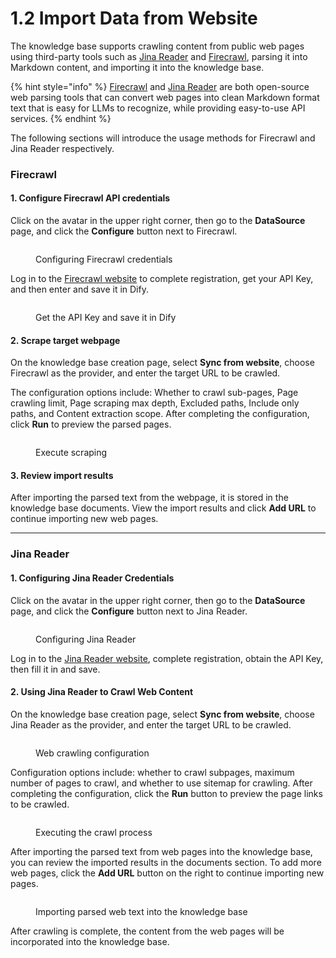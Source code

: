 # 1.2 Import Data from Website

The knowledge base supports crawling content from public web pages using third-party tools such as [Jina Reader](https://jina.ai/reader/) and [Firecrawl](https://www.firecrawl.dev/), parsing it into Markdown content, and importing it into the knowledge base.

{% hint style="info" %}
​[Firecrawl](https://www.firecrawl.dev/) and [Jina Reader](https://jina.ai/reader/) are both open-source web parsing tools that can convert web pages into clean Markdown format text that is easy for LLMs to recognize, while providing easy-to-use API services.
{% endhint %}

The following sections will introduce the usage methods for Firecrawl and Jina Reader respectively.

### Firecrawl <a href="#how-to-configure" id="how-to-configure"></a>

#### **1. Configure Firecrawl API credentials**

Click on the avatar in the upper right corner, then go to the **DataSource** page, and click the **Configure** button next to Firecrawl.

<figure><img src="https://assets-docs.dify.ai/2024/12/d468cf996f591b4b2bd0ffb5de62bad4.png" alt=""><figcaption><p>Configuring Firecrawl credentials</p></figcaption></figure>

Log in to the [Firecrawl website](https://www.firecrawl.dev/) to complete registration, get your API Key, and then enter and save it in Dify.

<figure><img src="https://files.gitbook.com/v0/b/gitbook-x-prod.appspot.com/o/spaces%2FRncMhlfeYTrpujwzDIqw%2Fuploads%2FtAwcLoAYT1A2v12pfJC3%2Fimage.png?alt=media&#x26;token=3b5b784f-2808-431f-8595-2638d038c190" alt=""><figcaption><p>Get the API Key and save it in Dify</p></figcaption></figure>

#### 2. Scrape target webpage

On the knowledge base creation page, select **Sync from website**, choose Firecrawl as the provider, and enter the target URL to be crawled.

The configuration options include: Whether to crawl sub-pages, Page crawling limit, Page scraping max depth, Excluded paths, Include only paths, and Content extraction scope. After completing the configuration, click **Run** to preview the parsed pages.

<figure><img src="https://assets-docs.dify.ai/2024/12/3e63b4ced9770e21d5132c3aa8e5d2de.png" alt=""><figcaption><p>Execute scraping</p></figcaption></figure>

#### 3. Review import results

After importing the parsed text from the webpage, it is stored in the knowledge base documents. View the import results and click **Add URL** to continue importing new web pages.

***

### Jina Reader

#### 1. Configuring Jina Reader Credentials

Click on the avatar in the upper right corner, then go to the **DataSource** page, and click the **Configure** button next to Jina Reader.

<figure><img src="https://assets-docs.dify.ai/2024/12/28b37f9b36fe808b2d3302c48fce5ea3.png" alt=""><figcaption><p>Configuring Jina Reader</p></figcaption></figure>

Log in to the [Jina Reader website](https://jina.ai/reader/), complete registration, obtain the API Key, then fill it in and save.

#### 2. Using Jina Reader to Crawl Web Content

On the knowledge base creation page, select **Sync from website**, choose Jina Reader as the provider, and enter the target URL to be crawled.

<figure><img src="https://assets-docs.dify.ai/2024/12/f9170b2a2ab1be94bc85ff3ed3c3e723.png" alt=""><figcaption><p>Web crawling configuration </p></figcaption></figure>

Configuration options include: whether to crawl subpages, maximum number of pages to crawl, and whether to use sitemap for crawling. After completing the configuration, click the **Run** button to preview the page links to be crawled.

<figure><img src="https://assets-docs.dify.ai/2024/12/a875f21a751551c03109c76308c577ee.png" alt=""><figcaption><p>Executing the crawl process</p></figcaption></figure>

After importing the parsed text from web pages into the knowledge base, you can review the imported results in the documents section. To add more web pages, click the **Add URL** button on the right to continue importing new pages.

<figure><img src="https://assets-docs.dify.ai/2024/12/03494dc3c882ac1c74b464ea931e2533.png" alt=""><figcaption><p>Importing parsed web text into the knowledge base</p></figcaption></figure>

After crawling is complete, the content from the web pages will be incorporated into the knowledge base.
